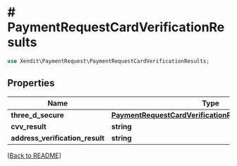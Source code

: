 # # PaymentRequestCardVerificationResults


```php
use Xendit\PaymentRequest\PaymentRequestCardVerificationResults;
```
## Properties

| Name | Type | Description | Examples | Notes |
| ------------ | ------------- | ------------- | ------------- | -------------|
| **three_d_secure** | [**PaymentRequestCardVerificationResultsThreeDeeSecure**](PaymentRequestCardVerificationResultsThreeDeeSecure.md) |  | null |  |
| **cvv_result** | **string** |  | null |  [optional] |
| **address_verification_result** | **string** |  | null |  [optional] |


[[Back to README]](../../README.md)
